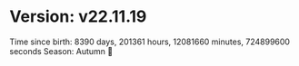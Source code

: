 # Version: v22.11.19
Time since birth: 8390 days, 201361 hours, 12081660 minutes, 724899600 seconds
Season: Autumn 🍁
